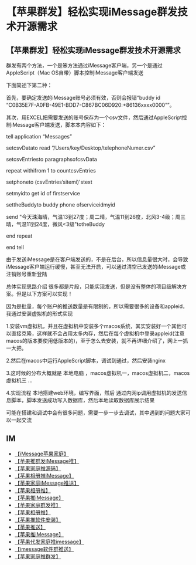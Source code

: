 # 【苹果群发】轻松实现iMessage群发技术开源需求

## 【苹果群发】轻松实现iMessage群发技术开源需求

群发有两个方法，一个是笨方法通过iMessage客户端，另一个是通过AppleScript（Mac OS自带）脚本控制iMessage客户端发送

下面简述下第二种：

首先，要确定发送的iMessage账号必须有效，否则会报错“buddy id “C0B35E7F-A0FB-49E1-BDD7-C867BC06D920:+86136xxxx0000””。

其次，用EXCEL把需要发送的账号保存为一个csv文件，然后通过AppleScript控制iMessage客户端发送，脚本本内容如下：

tell application “Messages”

setcsvDatato read “/Users/key/Desktop/telephoneNumer.csv”

setcsvEntriesto paragraphsofcsvData

repeat withifrom 1 to countcsvEntries

setphoneto (csvEntries’sitemi)'stext

setmyidto get id of firstservice

settheBuddyto buddy phone ofserviceidmyid

send "今天珠海晴，气温13到27度；周二晴，气温11到26度，北风3-4级；周三晴，气温11到24度，微风<3级"totheBuddy

end repeat

end tell

由于发送iMessage是在客户端发送的，不是在后台，所以信息量很大时，会导致iMessage客户端运行缓慢，甚至无法开启，可以通过清空已发送的iMessage或注销账号重新登陆

总体实现思路介绍
很多都是片段，只能实现发送，但是没有整体的项目级解决方案。但是以下方案可以实现！

因为是批量，每个账户的推送数量是有限制的，所以需要很多的设备和appleid，我通过安装虚拟机的形式实现

1.安装vm虚拟机，并且在虚拟机中安装多个macos系统，其实安装好一个其他可以直接克隆，这样就不会占用太多内存，然后在每个虚拟机中登录appleid(注意macos的版本要使用低版本的)，至于怎么去安装，就不再详细介绍了，网上一抓一大把。

2.然后在macos中运行AppleScript脚本，调试到通过，然后安装nginx

3.这时候的分布大概就是 本地电脑 ，macos虚拟机一，macos虚拟机二，macos虚拟机三 …

4.实现流程 本地搭建web环境，编写界面，然后 通过内网ip调用虚拟机的发送信息脚本，脚本发送成功写入数据库，然后本地读取数据库展示结果



可能在搭建和调试中会有很多问题，需要一步一步去调试，其中遇到的问题大家可以一起交流




## IM

- [【iMessage苹果家庭】](https://t.me/IMEAX)
- [【苹果推群发iMessage推】](https://t.me/IMEAX)
- [【苹果家庭推源码】](https://t.me/IMEAX)
- [【苹果相册推iMessage】](https://t.me/IMEAX)
- [【苹果家庭iMessage推送】](https://t.me/IMEAX)
- [【苹果相册推】](https://t.me/IMEAX)
- [【苹果推iMessage】](https://t.me/IMEAX)
- [【苹果家庭群发推】](https://t.me/IMEAX)
- [【苹果相册推】](https://t.me/IMEAX)
- [【苹果推软件安装】](https://t.me/IMEAX)
- [【苹果推送】](https://t.me/IMEAX)
- [【苹果推iMessage】](https://t.me/IMEAX)
- [【苹果代发家庭推imessage】](https://t.me/IMEAX)
- [【imessage软件群推送】](https://t.me/IMEAX) 
- [【苹果家庭推群发】](https://t.me/IMEAX)